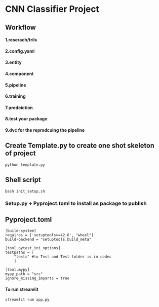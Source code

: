 # CNN Classifier Project

## Workflow
#### 1.reserach/trils 
#### 2.config.yaml 
#### 3.entity 
#### 4.component 
#### 5.pipeline 
#### 6.training 
#### 7.predeiction 
#### 8.test your package 
#### 9.dvc for the reprodcuing the pipeline



## Create Template.py to create one shot skeleton of project

```
python template.py
```

## Shell script

```
bash init_setup.sh
```

### Setup.py + Pyproject.toml to install as package to publish

## Pyproject.toml

```
[build-system]
requires = ['setuptools>=42.0', "wheel"] 
build-backend = "setuptools.build_meta"

[tool.pytest.ini_options]
testpaths = [
    "tests" #to Test and Test folder is in codes
    ]  

[tool.mypy]
mypy_path = "src"
ignore_missing_imports = true
```

#### To run streamlit 

```
streamlit run app.py
```